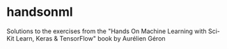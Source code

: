 # handsonml
Solutions to the exercises from the "Hands On Machine Learning with Sci-Kit Learn, Keras &amp; TensorFlow" book by Aurélien Géron
